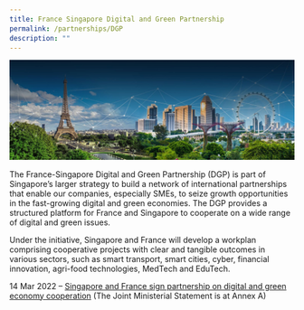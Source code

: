 ```yaml
---
title: France Singapore Digital and Green Partnership
permalink: /partnerships/DGP
description: ""
---
```

![Banner](/images/Partnerships/France%20Singapore/DGP%20_Banner.jpg)

The France-Singapore Digital and Green Partnership (DGP) is part of Singapore’s larger strategy to build a network of international partnerships that enable our companies, especially SMEs, to seize growth opportunities in the fast-growing digital and green economies. The DGP provides a structured platform for France and Singapore to cooperate on a wide range of digital and green issues.

Under the initiative, Singapore and France will develop a workplan comprising cooperative projects with clear and tangible outcomes in various sectors, such as smart transport, smart cities, cyber, financial innovation, agri-food technologies, MedTech and EduTech.

14 Mar 2022 – [Singapore and France sign partnership on digital and green economy cooperation](https://www.mti.gov.sg/Newsroom/Press-Releases/2022/03/Singapore-and-France-sign-partnership-on-Digital-and-Green-Economy-Cooperation) (The Joint Ministerial Statement is at Annex A)